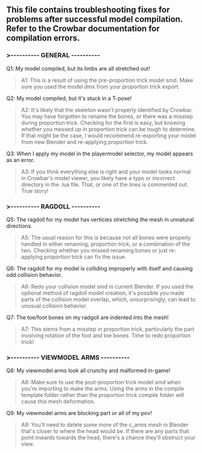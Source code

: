 ## This file contains troubleshooting fixes for problems after successful model compilation. Refer to the Crowbar documentation for compilation errors.

### >---------- GENERAL ----------

Q1: My model compiled, but its limbs are all stretched out!

> A1: This is a result of using the pre-proportion trick model smd. Make sure you used the model dmx from your proportion trick export.

Q2: My model compiled, but it's stuck in a T-pose!

> A2: It's likely that the skeleton wasn't properly identified by Crowbar. You may have forgotten to rename the bones, or there was a misstep during proportion trick. Checking for the first is easy,
but knowing whether you messed up in proportion trick can be tough to determine. If that might be the case, I would recommend re-exporting your model from new Blender and re-applying proportion trick.

Q3: When I apply my model in the playermodel selector, my model appears as an error.

> A3: If you think everything else is right and your model looks normal in Crowbar's model viewer, you likely have a typo or incorrect directory in the .lua file. That, or one of the lines is commented out. True story!

### >---------- RAGDOLL ----------

Q5: The ragdoll for my model has verticies stretching the mesh in unnatural directions.

> A5: The usual reason for this is because not all bones were properly handled in either renaming, proportion trick, or a combination of the two. Checking whether you missed renaming bones or just re-applying proportion trick can fix the issue.

Q6: The ragdoll for my model is colliding improperly with itself and causing odd collision behavior.

> A6: Redo your collision model smd in current Blender. If you used the optional method of ragdoll model creation, it's possible you made parts of the collision model overlap, which, unsurprisingly, can lead to unusual collision behavior.

Q7: The toe/foot bones on my radgoll are indented into the mesh!

> A7: This stems from a misstep in proportion trick, particularly the part involving rotation of the foot and toe bones. Time to redo proportion trick!

### >---------- VIEWMODEL ARMS ----------

Q8: My viewmodel arms look all crunchy and malformed in-game!

> A8: Make sure to use the post-proportion trick model smd when you're importing to make the arms. Using the arms in the compile template folder rather than the proportion trick compile folder will cause this mesh deformation.

Q9: My viewmodel arms are blocking part or all of my pov!

> A9: You'll need to delete some more of the c_arms mesh in Blender that's closer to where the head would be. If there are any parts that point inwards towards the head, there's a chance they'll obstruct your view.
